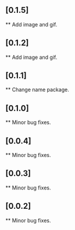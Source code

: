 
## [0.1.5]
** Add image and gif.

## [0.1.2]
** Add image and gif.

## [0.1.1]
** Change name package.

## [0.1.0]
** Minor bug fixes.

## [0.0.4]
** Minor bug fixes.

## [0.0.3]
** Minor bug fixes.

## [0.0.2]
** Minor bug fixes.




